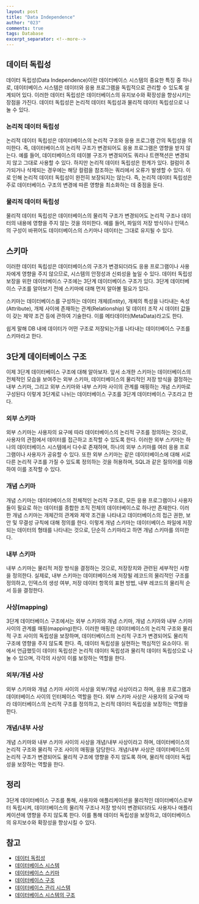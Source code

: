 ```yaml
---
layout: post
title: "Data Independence"
author: "023"
comments: true
tags: Database
excerpt_separator: <!--more-->
---
```


## 데이터 독립성

데이터 독립성(Data Independence)이란 데이터베이스 시스템의 중요한 특징 중 하나로, 
데이터베이스 시스템은 데이터와 응용 프로그램을 독립적으로 관리할 수 있도록 설계되어 있다.
이러한 데이터 독립성은 데이터베이스의 유지보수와 확장성을 향상시키는 장점을 가진다.
데이터 독립성은 논리적 데이터 독립성과 물리적 데이터 독립성으로 나눌 수 있다.

### 논리적 데이터 독립성

논리적 데이터 독립성은 데이터베이스의 논리적 구조와 응용 프로그램 간의 독립성을 의미한다.
즉, 데이터베이스의 논리적 구조가 변경되어도 응용 프로그램은 영향을 받지 않는다.
예를 들어, 데이터베이스의 테이블 구조가 변경되어도 쿼리나 트랜잭션은 변경되지 않고 그대로 사용할 수 있다.
하지만 논리적 데이터 독립성은 한계가 있다.
컬럼이 추가되거나 삭제되는 경우에는 해당 컬럼을 참조하는 쿼리에서 오류가 발생할 수 있다.
이로 인해 논리적 데이터 독립성이 완전히 보장되지는 않는다.
즉, 논리적 데이터 독립성은 주로 데이터베이스 구조의 변경에 따른 영향을 최소화하는 데 중점을 둔다.

### 물리적 데이터 독립성

물리적 데이터 독립성은 데이터베이스의 물리적 구조가 변경되어도 논리적 구조나 데이터의 내용에 영향을 주지 않는 것을 의미한다.
예를 들어, 파일의 저장 방식이나 인덱스의 구성이 바뀌어도 데이터베이스의 스키마나 데이터는 그대로 유지될 수 있다.

## 스키마
이러한 데이터 독립성은 데이터베이스의 구조가 변경되더라도 응용 프로그램이나 사용자에게 영향을 주지 않으므로,
시스템의 안정성과 신뢰성을 높일 수 있다.
데이터 독립성 보장을 위한 데이터베이스 구조에는 3단계 데이터베이스 구조가 있다.
3단계 데이터베이스 구조를 알아보기 전에 스키마에 대해 먼저 알아볼 필요가 있다.

스키마는 데이터베이스를 구성하는 데이터 개체(Entity),
개체의 특성을 나타내는 속성(Attribute), 
개체 사이에 존재하는 관계(Relationship) 및 데이터 조작 시 데이터 값들이 갖는 제약 조건 등에 관하여 기술한다.
이를 메타데이터(MetaData)라고도 한다.

쉽게 말해 DB 내에 데이터가 어떤 구조로 저장되는가를 나타내는 데이터베이스 구조를 스키마라고 한다.

## 3단계 데이터베이스 구조

이제 3단계 데이터베이스 구조에 대해 알아보자.
앞서 소개한 스키마는 데이터베이스의 전체적인 모습을 보여주는 외부 스키마, 
데이터베이스의 물리적인 저장 방식을 결정하는 내부 스키마, 
그리고 외부 스키마와 내부 스키마 사이의 관계를 매핑하는 개념 스키마로 구성된다
이렇게 3단계로 나뉘는 데이터베이스 구조를 3단계 데이터베이스 구조라고 한다.

### 외부 스키마

외부 스키마는 사용자의 요구에 따라 데이터베이스의 논리적 구조를 정의하는 것으로, 
사용자의 관점에서 데이터를 접근하고 조작할 수 있도록 한다.
이러한 외부 스키마는 하나의 데이터베이스 시스템에서 다수로 존재하며, 
하나의 외부 스키마를 여러 응용 프로그램이나 사용자가 공유할 수 있다.
또한 외부 스키마는 같은 데이터베이스에 대해 서로 다른 논리적 구조를 가질 수 있도록 정의하는 것을 허용하며,
SQL과 같은 질의어를 이용하여 이를 조작할 수 있다.

### 개념 스키마

개념 스키마는 데이터베이스의 전체적인 논리적 구조로, 
모든 응용 프로그램이나 사용자들이 필요로 하는 데이터를 종합한 조직 전체의 데이터베이스로 하나만 존재한다.
이러한 개념 스키마는 개체간의 관계와 제약 조건을 나타내고
데이터베이스의 접근 권한, 보안 및 무결성 규칙에 대해 정의를 한다.
이렇게 개념 스키마는 데이터베이스 파일에 저장되는 데이터의 형태를 나타내는 것으로, 
단순히 스키마라고 하면 개념 스키마를 의미한다.

### 내부 스키마

내부 스키마는 물리적 저장 방식을 결정하는 것으로, 저장장치와 관련된 세부적인 사항을 정의한다.
실제로, 내부 스키마는 데이터베이스에 저장될 레코드의 물리적인 구조를 정의하고,
인덱스의 생성 여부, 저장 데이터 항목의 표현 방법, 내부 레코드의 물리적 순서 등을 결정한다.

### 사상(mapping)

3단계 데이터베이스 구조에서는 외부 스키마와 개념 스키마, 개념 스키마와 내부 스키마 사이의 관계를 매핑(mapping)한다.
이러한 매핑은 데이터베이스의 논리적 구조와 물리적 구조 사이의 독립성을 보장하며,
데이터베이스의 논리적 구조가 변경되어도 물리적 구조에 영향을 주지 않도록 한다.
즉, 데이터 독립성을 실현하는 핵심적인 요소이다.
위에서 언급했듯이 데이터 독립성은 논리적 데이터 독립성과 물리적 데이터 독립성으로 나눌 수 있으며, 각각의 사상이 이를 보장하는 역할을 한다.

### 외부/개념 사상

외부 스키마와 개념 스키마 사이의 사상을 외부/개념 사상이라고 하며, 응용 프로그램과 데이터베이스 사이의 인터페이스 역할을 한다.
외부 스키마 사상은 사용자의 요구에 따라 데이터베이스의 논리적 구조를 정의하고, 논리적 데이터 독립성을 보장하는 역할을 한다.

### 개념/내부 사상

개념 스키마와 내부 스키마 사이의 사상을 개념/내부 사상이라고 하며, 데이터베이스의 논리적 구조와 물리적 구조 사이의 매핑을 담당한다.
개념/내부 사상은 데이터베이스의 논리적 구조가 변경되어도 물리적 구조에 영향을 주지 않도록 하며, 물리적 데이터 독립성을 보장하는 역할을 한다.

## 정리

3단계 데이터베이스 구조를 통해, 사용자와 애플리케이션을 물리적인 데이터베이스로부터 독립시켜, 
데이터베이스의 물리적 구조나 저장 방식이 변경되더라도 사용자나 애플리케이션에 영향을 주지 않도록 한다.
이를 통해 데이터 독립성을 보장하고, 데이터베이스의 유지보수와 확장성을 향상시킬 수 있다.

## 참고

- [데이터 독립성](https://ko.wikipedia.org/wiki/%EB%8D%B0%EC%9D%B4%ED%84%B0_%EB%8F%85%EB%A6%BD%EC%84%B1)
- [데이터베이스 시스템](https://ko.wikipedia.org/wiki/%EB%8D%B0%EC%9D%B4%ED%84%B0%EB%B2%A0%EC%9D%B4%EC%8A%A4_%EC%8B%9C%EC%8A%A4%ED%85%9C)
- [데이터베이스 스키마](https://ko.wikipedia.org/wiki/%EB%8D%B0%EC%9D%B4%ED%84%B0%EB%B2%A0%EC%9D%B4%EC%8A%A4_%EC%8A%A4%ED%82%A4%EB%A7%88)
- [데이터베이스 구조](https://ko.wikipedia.org/wiki/%EB%8D%B0%EC%9D%B4%ED%84%B0%EB%B2%A0%EC%9D%B4%EC%8A%A4_%EA%B5%AC%EC%A1%B0)
- [데이터베이스 관리 시스템](https://ko.wikipedia.org/wiki/%EB%8D%B0%EC%9D%B4%ED%84%B0%EB%B2%A0%EC%9D%B4%EC%8A%A4_%EA%B4%80%EB%A6%AC_%EC%8B%9C%EC%8A%A4%ED%85%9C)
- [데이터베이스 시스템의 구조](https://ko.wikipedia.org/wiki/%EB%8D%B0%EC%9D%B4%ED%84%B0%EB%B2%A0%EC%9D%B4%EC%8A%A4_%EC%8B%9C%EC%8A%A4%ED%85%9C%EC%9D%98_%EA%B5%AC%EC%A1%B0)